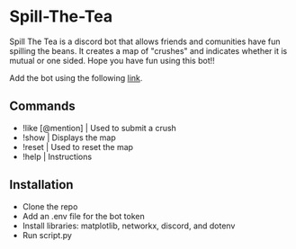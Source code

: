 # Spill-The-Tea
Spill The Tea is a discord bot that allows friends and comunities have fun spilling the beans. 
It creates a map of "crushes" and indicates whether it is mutual or one sided. 
Hope you have fun using this bot!!

Add the bot using the following [link](https://discord.com/api/oauth2/authorize?client_id=1042092357216108564&permissions=75776&scope=bot).

## Commands
- !like [@mention] | Used to submit a crush
- !show            | Displays the map
- !reset           | Used to reset the map
- !help            | Instructions

## Installation
- Clone the repo
- Add an .env file for the bot token
- Install libraries: matplotlib, networkx, discord, and dotenv
- Run script.py
